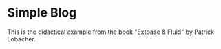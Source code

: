 Simple Blog 
===========
This is the didactical example from the book "Extbase & Fluid" by Patrick Lobacher.
